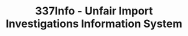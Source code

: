 ---
layout: default
bigquery: https://console.cloud.google.com/bigquery?p=patents-public-data&d=usitc_investigations&page=dataset&project=sheets-management-319211
citation: US International Trade Commission 337Info Unfair Import Investigations Information
  System
contributors: US International Trade Comission
cost: None
description: US International Trade Commission 337Info Unfair Import Investigations
  Information System contains data on investigations done under Section 337. Section
  337 declares the infringement of certain statutory intellectual property rights
  and other forms of unfair competition in import trade to be unlawful practices.
  Most Section 337 investigations involve allegations of patent or registered trademark
  infringement.
documentation: FAQ and tutorial available on the site
last_edit: 04/07/2022, 03:48:07
location: https://pubapps2.usitc.gov/337external/
maintained_by: US International Trade Comission
schema_fields:
- scheduledEndDateEvidHear
- publication_number
- actualStartDateEvidHear
- dateOfPublicationFrNotice
- invUnfairAct
- patentNumbers
- cafcAppeals
- currentStatus
- title
- investigationNo
- endDateMarkmanHearing
- teoProceedingInvolved
- copyrightNumbers
- finalDetViolation
- investigationTermDate
- issueDateOtherNonFinal
- teoIdDueDate
- currentActiveALJ
- gcAttorney
- markmanHearing
- finalDetNoViolation
- aljAssigned
- respondent
- actualEndDateEvidHear
- scheduledStartDateEvidHear
- internalRemand
- htsNumbers
- investigationType
- teoReliefGranted
- id
- finalIdOnViolationIssue
- patentNumber
- complainant
- ouiiParticipation
- dateCreated
- teoIdIssueDate
- startDateMarkmanHearing
- docketNo
- targetDate
- dateComplaintFiled
- trademarkNumbers
- finalIdOnViolationDue
- ouiiAttorney
- lastUpdated
shortname: unfair_import_investigations
tags:
- import
- legal
- trade
timeframe: 2008-2021 (prior to 2008 downloadable as a JSON file)
title: 337Info - Unfair Import Investigations Information System
uuid: 2721f5ec-e599-4890-9265-9706719fc71e
---